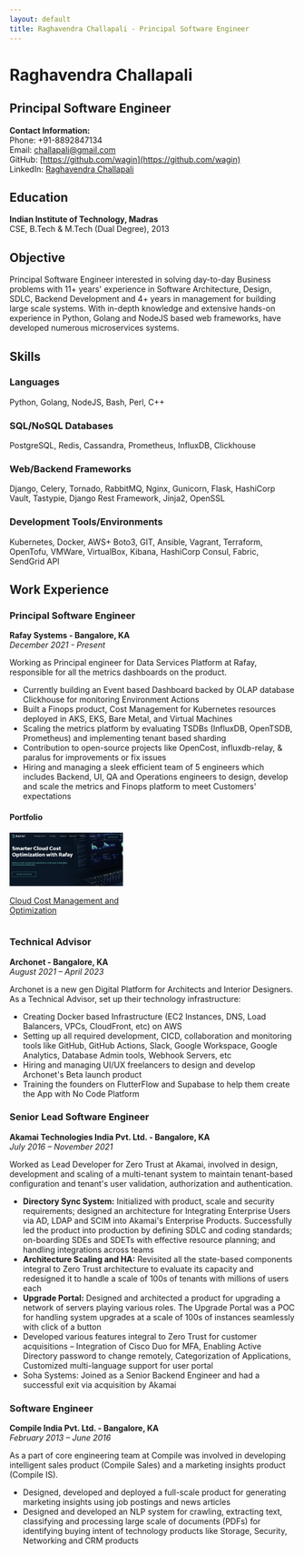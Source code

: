 ```yaml
---
layout: default
title: Raghavendra Challapali - Principal Software Engineer
---
```


# Raghavendra Challapali
## Principal Software Engineer

**Contact Information:**  
Phone: +91-8892847134  
Email: challapali@gmail.com  
GitHub: [https://github.com/wagin](https://github.com/wagin)  
LinkedIn: [Raghavendra Challapali](https://www.linkedin.com/in/raghavendra-challapali)

## Education
**Indian Institute of Technology, Madras**  
CSE, B.Tech & M.Tech (Dual Degree), 2013

## Objective
Principal Software Engineer interested in solving day-to-day Business problems with 11+ years' experience in Software Architecture, Design, SDLC, Backend Development and 4+ years in management for building large scale systems. With in-depth knowledge and extensive hands-on experience in Python, Golang and NodeJS based web frameworks, have developed numerous microservices systems.

## Skills

### Languages
Python, Golang, NodeJS, Bash, Perl, C++

### SQL/NoSQL Databases
PostgreSQL, Redis, Cassandra, Prometheus, InfluxDB, Clickhouse

### Web/Backend Frameworks
Django, Celery, Tornado, RabbitMQ, Nginx, Gunicorn, Flask, HashiCorp Vault, Tastypie, Django Rest Framework, Jinja2, OpenSSL

### Development Tools/Environments
Kubernetes, Docker, AWS+ Boto3, GIT, Ansible, Vagrant, Terraform, OpenTofu, VMWare, VirtualBox, Kibana, HashiCorp Consul, Fabric, SendGrid API

## Work Experience

### Principal Software Engineer
**Rafay Systems - Bangalore, KA**  
*December 2021 - Present*

Working as Principal engineer for Data Services Platform at Rafay, responsible for all the metrics dashboards on the product.

- Currently building an Event based Dashboard backed by OLAP database Clickhouse for monitoring Environment Actions
- Built a Finops product, Cost Management for Kubernetes resources deployed in AKS, EKS, Bare Metal, and Virtual Machines
- Scaling the metrics platform by evaluating TSDBs (InfluxDB, OpenTSDB, Prometheus) and implementing tenant based sharding
- Contribution to open-source projects like OpenCost, influxdb-relay, & paralus for improvements or fix issues
- Hiring and managing a sleek efficient team of 5 engineers which includes Backend, UI, QA and Operations engineers to design, develop and scale the metrics and Finops platform to meet Customers' expectations

#### Portfolio
<div style="display: flex; flex-wrap: wrap; gap: 10px;">
  <div style="width: 200px;">
    <a href="https://rafay.co/cloud-cost-optimization" target="_blank">
      <img src="/assets/images/cost-management.jpg" alt="Cloud Cost Management and Optimization" style="width: 100%;">
      <p>Cloud Cost Management and Optimization</p>
    </a>
  </div>
</div>

### Technical Advisor
**Archonet - Bangalore, KA**  
*August 2021 – April 2023*

Archonet is a new gen Digital Platform for Architects and Interior Designers. As a Technical Advisor, set up their technology infrastructure:

- Creating Docker based Infrastructure (EC2 Instances, DNS, Load Balancers, VPCs, CloudFront, etc) on AWS
- Setting up all required development, CICD, collaboration and monitoring tools like GitHub, GitHub Actions, Slack, Google Workspace, Google Analytics, Database Admin tools, Webhook Servers, etc
- Hiring and managing UI/UX freelancers to design and develop Archonet's Beta launch product
- Training the founders on FlutterFlow and Supabase to help them create the App with No Code Platform

### Senior Lead Software Engineer
**Akamai Technologies India Pvt. Ltd. - Bangalore, KA**  
*July 2016 – November 2021*

Worked as Lead Developer for Zero Trust at Akamai, involved in design, development and scaling of a multi-tenant system to maintain tenant-based configuration and tenant's user validation, authorization and authentication.

- **Directory Sync System:** Initialized with product, scale and security requirements; designed an architecture for Integrating Enterprise Users via AD, LDAP and SCIM into Akamai's Enterprise Products. Successfully led the product into production by defining SDLC and coding standards; on-boarding SDEs and SDETs with effective resource planning; and handling integrations across teams
- **Architecture Scaling and HA:** Revisited all the state-based components integral to Zero Trust architecture to evaluate its capacity and redesigned it to handle a scale of 100s of tenants with millions of users each
- **Upgrade Portal:** Designed and architected a product for upgrading a network of servers playing various roles. The Upgrade Portal was a POC for handling system upgrades at a scale of 100s of instances seamlessly with click of a button
- Developed various features integral to Zero Trust for customer acquisitions – Integration of Cisco Duo for MFA, Enabling Active Directory password to change remotely, Categorization of Applications, Customized multi-language support for user portal
- Soha Systems: Joined as a Senior Backend Engineer and had a successful exit via acquisition by Akamai

### Software Engineer
**Compile India Pvt. Ltd. - Bangalore, KA**  
*February 2013 – June 2016*

As a part of core engineering team at Compile was involved in developing intelligent sales product (Compile Sales) and a marketing insights product (Compile IS).

- Designed, developed and deployed a full-scale product for generating marketing insights using job postings and news articles
- Designed and developed an NLP system for crawling, extracting text, classifying and processing large scale of documents (PDFs) for identifying buying intent of technology products like Storage, Security, Networking and CRM products

